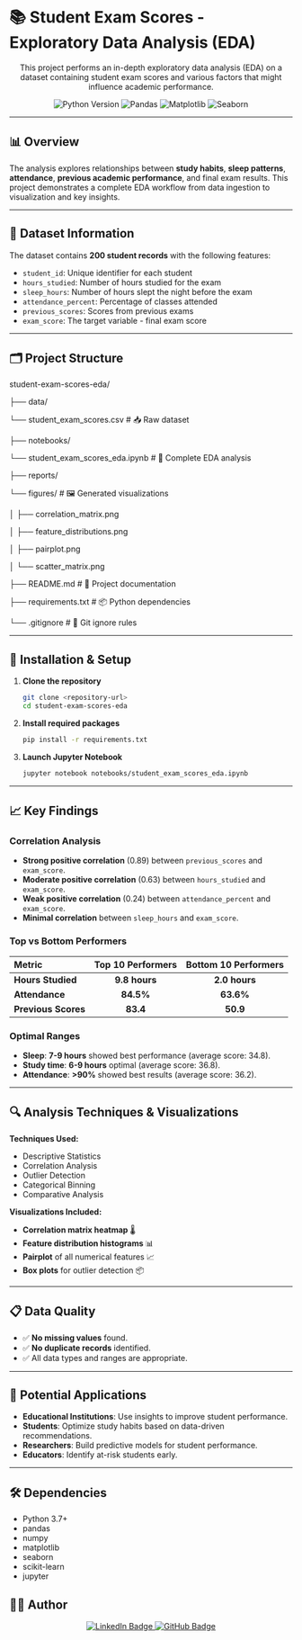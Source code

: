 # 📚 Student Exam Scores - Exploratory Data Analysis (EDA)

<p align="center">
  This project performs an in-depth exploratory data analysis (EDA) on a dataset containing student exam scores and various factors that might influence academic performance.
</p>
<p align="center">
  <img src="https://img.shields.io/badge/Python-3.7%2B-blue" alt="Python Version">
  <img src="https://img.shields.io/badge/Pandas-lightgrey" alt="Pandas">
  <img src="https://img.shields.io/badge/Matplotlib-red" alt="Matplotlib">
  <img src="https://img.shields.io/badge/Seaborn-blueviolet" alt="Seaborn">
</p>

---

## 📊 Overview

The analysis explores relationships between **study habits**, **sleep patterns**, **attendance**, **previous academic performance**, and final exam results. This project demonstrates a complete EDA workflow from data ingestion to visualization and key insights.

---

## 📁 Dataset Information

The dataset contains **200 student records** with the following features:

* `student_id`: Unique identifier for each student
* `hours_studied`: Number of hours studied for the exam
* `sleep_hours`: Number of hours slept the night before the exam
* `attendance_percent`: Percentage of classes attended
* `previous_scores`: Scores from previous exams
* `exam_score`: The target variable - final exam score

---

## 🗂️ Project Structure

student-exam-scores-eda/

├── data/

   └── student_exam_scores.csv          # 📥 Raw dataset

├── notebooks/

   └── student_exam_scores_eda.ipynb    # 📝 Complete EDA analysis

├── reports/

   └── figures/                         # 🖼️ Generated visualizations

│       ├── correlation_matrix.png

│       ├── feature_distributions.png

│       ├── pairplot.png

│       └── scatter_matrix.png

├── README.md                            # 📄 Project documentation

├── requirements.txt                     # 📦 Python dependencies

└── .gitignore                           # 🚫 Git ignore rules

---

## 🚀 Installation & Setup

1.  **Clone the repository**
    ```bash
    git clone <repository-url>
    cd student-exam-scores-eda
    ```
2.  **Install required packages**
    ```bash
    pip install -r requirements.txt
    ```
3.  **Launch Jupyter Notebook**
    ```bash
    jupyter notebook notebooks/student_exam_scores_eda.ipynb
    ```

---

## 📈 Key Findings

### **Correlation Analysis**

* **Strong positive correlation** (0.89) between `previous_scores` and `exam_score`.
* **Moderate positive correlation** (0.63) between `hours_studied` and `exam_score`.
* **Weak positive correlation** (0.24) between `attendance_percent` and `exam_score`.
* **Minimal correlation** between `sleep_hours` and `exam_score`.

### **Top vs Bottom Performers**

| Metric | Top 10 Performers | Bottom 10 Performers |
| :--- | :---: | :---: |
| **Hours Studied** | **9.8 hours** | **2.0 hours** |
| **Attendance** | **84.5%** | **63.6%** |
| **Previous Scores** | **83.4** | **50.9** |

### **Optimal Ranges**

* **Sleep**: **7-9 hours** showed best performance (average score: 34.8).
* **Study time**: **6-9 hours** optimal (average score: 36.8).
* **Attendance**: **>90%** showed best results (average score: 36.2).

---

## 🔍 Analysis Techniques & Visualizations

**Techniques Used:**
* Descriptive Statistics
* Correlation Analysis
* Outlier Detection
* Categorical Binning
* Comparative Analysis

**Visualizations Included:**
* **Correlation matrix heatmap** 🌡️
* **Feature distribution histograms** 📊
* **Pairplot** of all numerical features 📈
* **Box plots** for outlier detection 📦

---

## 📋 Data Quality

* ✅ **No missing values** found.
* ✅ **No duplicate records** identified.
* ✅ All data types and ranges are appropriate.

---

## 🎯 Potential Applications

* **Educational Institutions**: Use insights to improve student performance.
* **Students**: Optimize study habits based on data-driven recommendations.
* **Researchers**: Build predictive models for student performance.
* **Educators**: Identify at-risk students early.

---

## 🛠️ Dependencies

* Python 3.7+
* pandas
* numpy
* matplotlib
* seaborn
* scikit-learn
* jupyter
 
## 👨‍💻 Author

<p align="center">
  <a href="https://www.linkedin.com/in/akshit-kotiyal-80b402257/" target="_blank">
    <img src="https://img.shields.io/badge/-LinkedIn-0077B5?style=for-the-badge&logo=linkedin&logoColor=white" alt="LinkedIn Badge"/>
  </a>
  <a href="https://github.com/Akshit1103" target="_blank">
    <img src="https://img.shields.io/badge/-GitHub-181717?style=for-the-badge&logo=github&logoColor=white" alt="GitHub Badge"/>
  </a>
</p>

